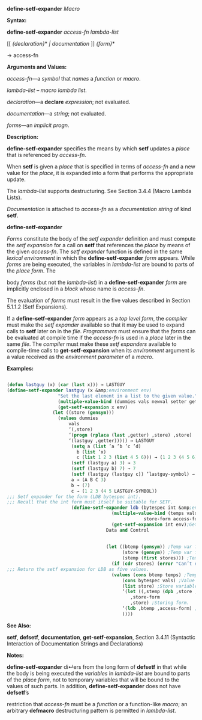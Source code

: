 **define-setf-expander** *Macro* 



**Syntax:** 



**define-setf-expander** *access-fn lambda-list* 



[[ *\{declaration\}*\* *| documentation* ]] *\{form\}*\* 



→  access-fn 



**Arguments and Values:** 



*access-fn*—a *symbol* that *names* a *function* or *macro*. 



*lambda-list* – *macro lambda list*. 



*declaration*—a **declare** *expression*; not evaluated. 



*documentation*—a *string*; not evaluated. 



*forms*—an *implicit progn*. 



**Description:** 



**define-setf-expander** specifies the means by which **setf** updates a *place* that is referenced by *access-fn*. 



When **setf** is given a *place* that is specified in terms of *access-fn* and a new value for the *place*, it is expanded into a form that performs the appropriate update. 



The *lambda-list* supports destructuring. See Section 3.4.4 (Macro Lambda Lists). 



*Documentation* is attached to *access-fn* as a *documentation string* of kind **setf**. 







 



 



**define-setf-expander** 



*Forms* constitute the body of the *setf expander* definition and must compute the *setf expansion* for a call on **setf** that references the *place* by means of the given *access-fn*. The *setf expander* function is defined in the same *lexical environment* in which the **define-setf-expander** *form* appears. While *forms* are being executed, the variables in *lambda-list* are bound to parts of the *place form*. The 



body *forms* (but not the *lambda-list*) in a **define-setf-expander** *form* are implicitly enclosed in a *block* whose name is *access-fn*. 



The evaluation of *forms* must result in the five values described in Section 5.1.1.2 (Setf Expansions). 



If a **define-setf-expander** *form* appears as a *top level form*, the *compiler* must make the *setf expander* available so that it may be used to expand calls to **setf** later on in the *file*. *Programmers* must ensure that the *forms* can be evaluated at compile time if the *access-fn* is used in a *place* later in the same *file*. The *compiler* must make these *setf expanders* available to compile-time calls to **get-setf-expansion** when its *environment* argument is a value received as the *environment parameter* of a *macro*. 



**Examples:**
```lisp

(defun lastguy (x) (car (last x))) → LASTGUY 
(define-setf-expander lastguy (x &amp;environment env) 
			       "Set the last element in a list to the given value." 
			       (multiple-value-bind (dummies vals newval setter getter) 
				   (get-setf-expansion x env) 
				 (let ((store (gensym))) 
				   (values dummies 
					   vals 
					   ‘(,store) 
					   ‘(progn (rplaca (last ,getter) ,store) ,store) 
					   ‘(lastguy ,getter))))) → LASTGUY 
					    (setq a (list ’a ’b ’c ’d) 
						  b (list ’x) 
						  c (list 1 2 3 (list 4 5 6))) → (1 2 3 (4 5 6)) 
					    (setf (lastguy a) 3) → 3 
					    (setf (lastguy b) 7) → 7 
					    (setf (lastguy (lastguy c)) ’lastguy-symbol) → LASTGUY-SYMBOL 
					    a → (A B C 3) 
					    b → (7) 
					    c → (1 2 3 (4 5 LASTGUY-SYMBOL)) 
;;; Setf expander for the form (LDB bytespec int). 
;;; Recall that the int form must itself be suitable for SETF. 
					    (define-setf-expander ldb (bytespec int &amp;environment env) 
								       (multiple-value-bind (temps vals stores 
												   store-form access-form) 
									   (get-setf-expansion int env);Get setf expansion for int. 
									 Data and Control 
									 
									 
									 (let ((btemp (gensym)) ;Temp var for byte specifier. 
									       (store (gensym)) ;Temp var for byte to store. 
									       (stemp (first stores))) ;Temp var for int to store. 
									   (if (cdr stores) (error "Can’t expand this.")) 
;;; Return the setf expansion for LDB as five values. 
									   (values (cons btemp temps) ;Temporary variables. 
										   (cons bytespec vals) ;Value forms. 
										   (list store) ;Store variables. 
										   ‘(let ((,stemp (dpb ,store ,btemp ,access-form))) 
										      ,store-form 
										      ,store) ;Storing form. 
										   ‘(ldb ,btemp ,access-form) ;Accessing form. 
										   )))) 

```
**See Also:** 



**setf**, **defsetf**, **documentation**, **get-setf-expansion**, Section 3.4.11 (Syntactic Interaction of Documentation Strings and Declarations) 



**Notes:** 



**define-setf-expander** di↵ers from the long form of **defsetf** in that while the body is being executed the *variables* in *lambda-list* are bound to parts of the *place form*, not to temporary variables that will be bound to the values of such parts. In addition, **define-setf-expander** does not have **defsetf**’s 



restriction that *access-fn* must be a *function* or a function-like *macro*; an arbitrary **defmacro** destructuring pattern is permitted in *lambda-list*. 



